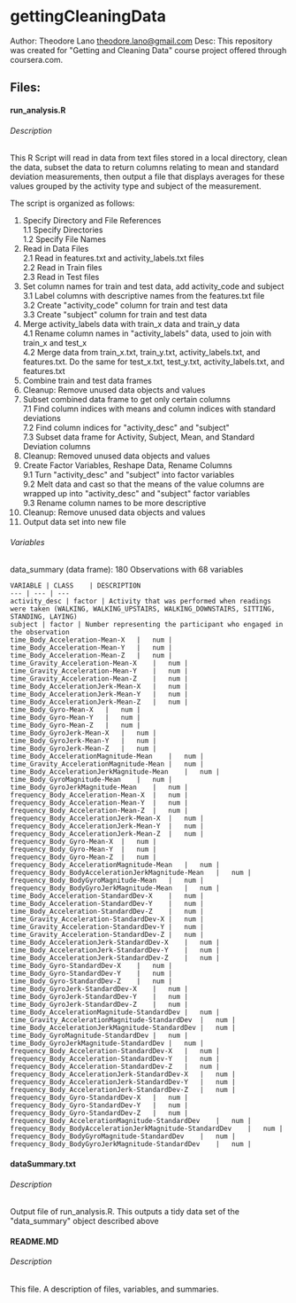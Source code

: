 # gettingCleaningData
Author: Theodore Lano <theodore.lano@gmail.com>
Desc: This repository was created for "Getting and Cleaning Data" course project offered through coursera.com.  

## Files:
#### run_analysis.R
###### Description
This R Script will read in data from text files stored in a local directory, clean the data, subset the data to return columns relating to mean and standard deviation measurements, then output a file that displays averages for these values grouped by the activity type and subject of the measurement.

The script is organized as follows:

1. Specify Directory and File References  
  1.1 Specify Directories  
  1.2 Specify File Names  
2. Read in Data Files  
  2.1 Read in features.txt and activity_labels.txt files  
  2.2 Read in Train files  
  2.3 Read in Test files  
3. Set column names for train and test data, add activity_code and subject  
  3.1 Label columns with descriptive names from the features.txt file  
  3.2 Create "activity_code" column for train and test data  
  3.3 Create "subject" column for train and test data  
4. Merge activity_labels data with train_x data and train_y data  
  4.1 Rename column names in "activity_labels" data, used to join with train_x and test_x  
  4.2 Merge data from train_x.txt, train_y.txt, activity_labels.txt, and features.txt.  Do the same for test_x.txt, test_y.txt, activity_labels.txt, and features.txt  
5. Combine train and test data frames  
6. Cleanup: Remove unused data objects and values  
7. Subset combined data frame to get only certain columns  
  7.1 Find column indices with means and column indices with standard deviations  
  7.2 Find column indices for "activity_desc" and "subject"  
  7.3 Subset data frame for Activity, Subject, Mean, and Standard Deviation columns  
8. Cleanup: Removed unused data objects and values  
9. Create Factor Variables, Reshape Data, Rename Columns  
  9.1 Turn "activity_desc" and "subject" into factor variables  
  9.2 Melt data and cast so that the means of the value columns are wrapped up into "activity_desc" and "subject" factor variables  
  9.3 Rename column names to be more descriptive  
10. Cleanup: Remove unused data objects and values  
11. Output data set into new file  

###### Variables
data_summary (data frame): 180 Observations with 68 variables  


	VARIABLE | CLASS	| DESCRIPTION   
	--- | --- | ---    
	activity_desc | factor | Activity that was performed when readings were taken (WALKING, WALKING_UPSTAIRS, WALKING_DOWNSTAIRS, SITTING, STANDING, LAYING)  
	subject | factor | Number representing the participant who engaged in the observation  
	time_Body_Acceleration-Mean-X	|	num |  
	time_Body_Acceleration-Mean-Y	|	num |  
	time_Body_Acceleration-Mean-Z	|	num |  
	time_Gravity_Acceleration-Mean-X	|	num |  
	time_Gravity_Acceleration-Mean-Y	|	num |  
	time_Gravity_Acceleration-Mean-Z	|	num |  
	time_Body_AccelerationJerk-Mean-X	|	num |  
	time_Body_AccelerationJerk-Mean-Y	|	num |  
	time_Body_AccelerationJerk-Mean-Z	|	num |  
	time_Body_Gyro-Mean-X	|	num |  
	time_Body_Gyro-Mean-Y	|	num |  
	time_Body_Gyro-Mean-Z	|	num |  
	time_Body_GyroJerk-Mean-X	|	num |  
	time_Body_GyroJerk-Mean-Y	|	num |  
	time_Body_GyroJerk-Mean-Z	|	num |  
	time_Body_AccelerationMagnitude-Mean	|	num |  
	time_Gravity_AccelerationMagnitude-Mean	|	num |  
	time_Body_AccelerationJerkMagnitude-Mean	|	num |  
	time_Body_GyroMagnitude-Mean	|	num |  
	time_Body_GyroJerkMagnitude-Mean	|	num |  
	frequency_Body_Acceleration-Mean-X	|	num |  
	frequency_Body_Acceleration-Mean-Y	|	num |  
	frequency_Body_Acceleration-Mean-Z	|	num |  
	frequency_Body_AccelerationJerk-Mean-X	|	num |  
	frequency_Body_AccelerationJerk-Mean-Y	|	num |  
	frequency_Body_AccelerationJerk-Mean-Z	|	num |  
	frequency_Body_Gyro-Mean-X	|	num |  
	frequency_Body_Gyro-Mean-Y	|	num |  
	frequency_Body_Gyro-Mean-Z	|	num |  
	frequency_Body_AccelerationMagnitude-Mean	|	num |  
	frequency_Body_BodyAccelerationJerkMagnitude-Mean	|	num |  
	frequency_Body_BodyGyroMagnitude-Mean	|	num |  
	frequency_Body_BodyGyroJerkMagnitude-Mean	|	num |  
	time_Body_Acceleration-StandardDev-X	|	num |  
	time_Body_Acceleration-StandardDev-Y	|	num |  
	time_Body_Acceleration-StandardDev-Z	|	num |  
	time_Gravity_Acceleration-StandardDev-X	|	num |  
	time_Gravity_Acceleration-StandardDev-Y	|	num |  
	time_Gravity_Acceleration-StandardDev-Z	|	num |  
	time_Body_AccelerationJerk-StandardDev-X	|	num |  
	time_Body_AccelerationJerk-StandardDev-Y	|	num |  
	time_Body_AccelerationJerk-StandardDev-Z	|	num |  
	time_Body_Gyro-StandardDev-X	|	num |  
	time_Body_Gyro-StandardDev-Y	|	num |  
	time_Body_Gyro-StandardDev-Z	|	num |  
	time_Body_GyroJerk-StandardDev-X	|	num |  
	time_Body_GyroJerk-StandardDev-Y	|	num |  
	time_Body_GyroJerk-StandardDev-Z	|	num |  
	time_Body_AccelerationMagnitude-StandardDev	|	num |  
	time_Gravity_AccelerationMagnitude-StandardDev	|	num |  
	time_Body_AccelerationJerkMagnitude-StandardDev	|	num |  
	time_Body_GyroMagnitude-StandardDev	|	num |  
	time_Body_GyroJerkMagnitude-StandardDev	|	num |  
	frequency_Body_Acceleration-StandardDev-X	|	num |  
	frequency_Body_Acceleration-StandardDev-Y	|	num |  
	frequency_Body_Acceleration-StandardDev-Z	|	num |  
	frequency_Body_AccelerationJerk-StandardDev-X	|	num |  
	frequency_Body_AccelerationJerk-StandardDev-Y	|	num |  
	frequency_Body_AccelerationJerk-StandardDev-Z	|	num |  
	frequency_Body_Gyro-StandardDev-X	|	num |  
	frequency_Body_Gyro-StandardDev-Y	|	num |  
	frequency_Body_Gyro-StandardDev-Z	|	num |  
	frequency_Body_AccelerationMagnitude-StandardDev	|	num |  
	frequency_Body_BodyAccelerationJerkMagnitude-StandardDev	|	num |  
	frequency_Body_BodyGyroMagnitude-StandardDev	|	num |  
	frequency_Body_BodyGyroJerkMagnitude-StandardDev	|	num |  




#### dataSummary.txt
###### Description
Output file of run_analysis.R.  This outputs a tidy data set of the "data_summary" object described above  




#### README.MD
###### Description
This file.  A description of files, variables, and summaries.
